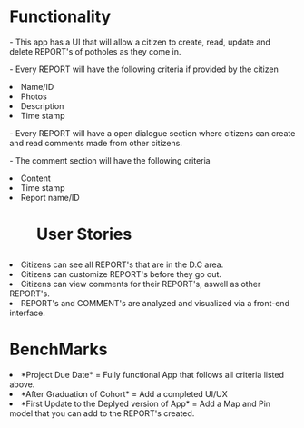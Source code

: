 <h1>Functionality</h1>

<p>- This app has a UI that will allow a citizen to create, read, update and delete REPORT's of potholes as they come in.</p>
    <p>- Every REPORT will have the following criteria if provided by the citizen</p>
        <li>Name/ID</li>
        <li>Photos</li>
        <li>Description</li>
        <li>Time stamp</li>
<p></p>
<p>- Every REPORT will have a open dialogue section where citizens can create and read comments made from other citizens.</p>

<p>- The comment section will have the following criteria</p>
        <li>Content</li>
        <li>Time stamp</li>
        <li>Report name/ID</li>

<h1>
    <ul>User Stories</ul>
</h1>
        <li>Citizens can see all REPORT's that are in the D.C area.</li>
        <li>Citizens can customize REPORT's before they go out.</li>
        <li>Citizens can view comments for their REPORT's, aswell as other REPORT's.</li>
        <li>REPORT's and COMMENT's are analyzed and visualized via a front-end interface.</li>

<h1>BenchMarks</h1>
    <li>*Project Due Date* = Fully functional App that follows all criteria listed above.</li>
    <li>*After Graduation of Cohort* = Add a completed UI/UX </li>
    <li>*First Update to the Deplyed version of App* = Add a Map and Pin model that you can add to the REPORT's created.</li>
